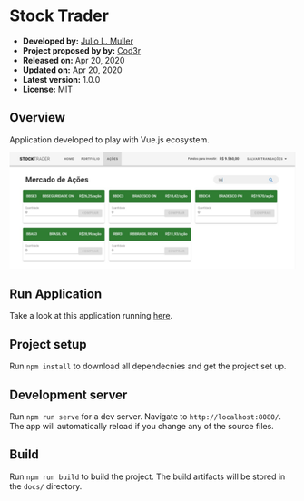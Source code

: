 # Stock Trader

- **Developed by:** [Julio L. Muller](https://github.com/juliolmuller)
- **Project proposed by by:** [Cod3r](https://www.cod3r.com.br/)
- **Released on:** Apr 20, 2020
- **Updated on:** Apr 20, 2020
- **Latest version:** 1.0.0
- **License:** MIT

## Overview

Application developed to play with Vue.js ecosystem.

![Application Overview](./app-overview.jpg)

## Run Application

Take a look at this application running [here](https://juliolmuller.github.io/stock-trader/).

## Project setup

Run `npm install` to download all dependecnies and get the project set up.

## Development server

Run `npm run serve` for a dev server. Navigate to `http://localhost:8080/`. The app will automatically reload if you change any of the source files.

## Build

Run `npm run build` to build the project. The build artifacts will be stored in the `docs/` directory.

